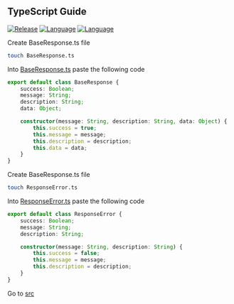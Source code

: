 ## TypeScript Guide
[![Release](https://img.shields.io/badge/Platform-TypeScript-blue)]()
[![Language](https://img.shields.io/badge/Languaje-NodeJS-brightgreen)]()
[![Language](https://img.shields.io/badge/Command-npm-lightgrey)]()

Create BaseResponse.ts file
```bash
touch BaseResponse.ts
```

Into [BaseResponse.ts](src/response/BaseResponse.ts) paste the following code
```ts
export default class BaseResponse {
    success: Boolean;
    message: String;
    description: String;
    data: Object;

    constructor(message: String, description: String, data: Object) {
        this.success = true;
        this.message = message;
        this.description = description;
        this.data = data;
    }
}
```
Create BaseResponse.ts file
```bash
touch ResponseError.ts
```

Into [ResponseError.ts](src/response/ResponseError.ts) paste the following code
```ts
export default class ResponseError {
    success: Boolean;
    message: String;
    description: String;

    constructor(message: String, description: String) {
        this.success = false;
        this.message = message;
        this.description = description;
    }
}
```

Go to [src](../)